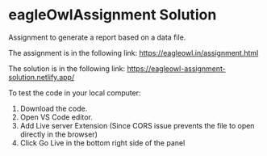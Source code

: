 # eagleOwlAssignment Solution
Assignment to generate a report based on a data file.

The assignment is in the following link:
https://eagleowl.in/assignment.html

The solution is in the following link:
https://eagleowl-assignment-solution.netlify.app/


To test the code in your local computer:

1. Download the code.
2. Open VS Code editor.
3. Add Live server Extension (Since CORS issue prevents the file to open directly in the browser)
4. Click Go Live in the bottom right side of the panel
